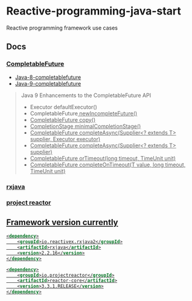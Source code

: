 # Reactive-programming-java-start

Reactive programming framework use cases

## Docs

### [CompletableFuture](https://docs.oracle.com/javase/8/docs/api/java/util/concurrent/CompletableFuture.html)
- [Java-8-completablefuture](https://www.baeldung.com/java-completablefuture)
- [Java-9-completablefuture](https://www.baeldung.com/java-9-completablefuture)

> Java 9 Enhancements to the CompletableFuture API
> - Executor defaultExecutor()
> - CompletableFuture<U> newIncompleteFuture()
> - CompletableFuture<T> copy()
> - CompletionStage<T> minimalCompletionStage()
> - CompletableFuture<T> completeAsync(Supplier<? extends T> supplier, Executor executor)
> - CompletableFuture<T> completeAsync(Supplier<? extends T> supplier)
> - CompletableFuture<T> orTimeout(long timeout, TimeUnit unit)
> - CompletableFuture<T> completeOnTimeout(T value, long timeout, TimeUnit unit)

### [rxjava](http://reactivex.io/documentation/operators.html)
### [project reactor](https://projectreactor.io/docs/core/release/reference/index.html)


## Framework version currently
```xml
<dependency>
    <groupId>io.reactivex.rxjava2</groupId>
    <artifactId>rxjava</artifactId>
    <version>2.2.16</version>
</dependency>

<dependency>
    <groupId>io.projectreactor</groupId>
    <artifactId>reactor-core</artifactId>
    <version>3.3.1.RELEASE</version>
</dependency>
```
